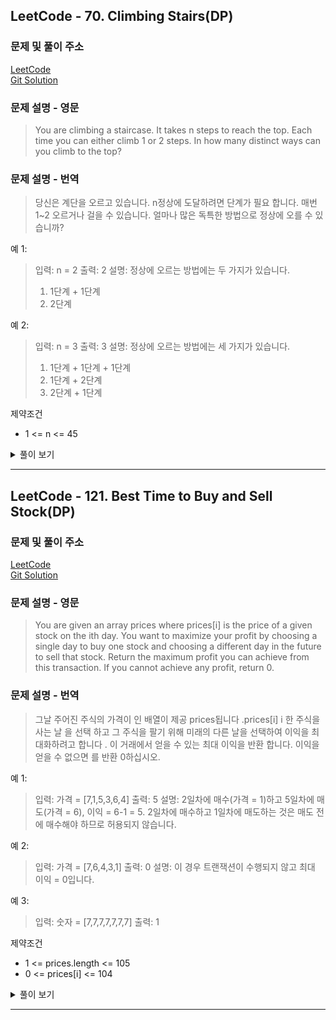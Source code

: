 ## LeetCode - 70. Climbing Stairs(DP)
### 문제 및 풀이 주소
[LeetCode](https://leetcode.com/problems/climbing-stairs/)  
[Git Solution](https://github.com/mertyn88/algorithm/blob/feature/longestincreasing/src/com/algorithm/leetcode/longestincreasing/Solution.java)

### 문제 설명 - 영문
>You are climbing a staircase. It takes n steps to reach the top.
Each time you can either climb 1 or 2 steps. In how many distinct ways can you climb to the top?

### 문제 설명 - 번역
>당신은 계단을 오르고 있습니다. n정상에 도달하려면 단계가 필요 합니다.
매번 1~2 오르거나 걸을 수 있습니다. 얼마나 많은 독특한 방법으로 정상에 오를 수 있습니까?


예 1:
>입력: n = 2
출력: 2
설명: 정상에 오르는 방법에는 두 가지가 있습니다.
>1. 1단계 + 1단계
>2. 2단계

예 2:
>입력: n = 3
출력: 3
설명: 정상에 오르는 방법에는 세 가지가 있습니다.
>1. 1단계 + 1단계 + 1단계
>2. 1단계 + 2단계
>3. 2단계 + 1단계

제약조건
* 1 <= n <= 45

<details>
 <summary>풀이 보기</summary>
 <div markdown="16">

### 문제 해결
정답을 찾는데 좀 헤매게 되었다. 결과 값으로만 값을 도출하고 패턴이 피보나치란 판단이 들어 피보나치로 풀게 되었음.
보통 피보나치를 푸는데 있어 `recursion` 으로 많이 푸는데 앞선 배열값을 가지고 다음 값을 연산하는 방식을 `memoization` 을 통해 계산 이미 저장된 값을 이용하므로 재사용 최적화 기법사용

>i 는 인덱스 값이며 해당 위치마다 값을 찾는다.
```java
        int[] dp = new int[n];
        dp[0] = 1;
        dp[1] = 2;

        for (int i = 2; i < n; i++) {
        dp[i] = dp[i - 2] + dp[i - 1];
        }
```
DP를 접근하는데는 두가지 방식있는데, `Top-Down` 과 `Bottom-Up` 이 있다.
>1. Top-Down 같은 경우는 큰문제 → 작은문제
>2. Bottom-Up 같은 경우는 작은문제 → 큰문제
>3. 해당 문제는 `Bottom-Up` 해결

#### 전체코드
```java
    public static int climbStairs(int n) {
        if (n< 2){
            return n;
        }

        int[] dp = new int[n];
        dp[0] = 1;
        dp[1] = 2;

        for (int i = 2; i < n; i++) {
            dp[i] = dp[i - 2] + dp[i - 1];
        }

        return dp[dp.length - 1];
    }
```

### 테스트 결과
Success
Details
Runtime: 0 ms, faster than 100.00% of Java online submissions for Climbing Stairs.
Memory Usage: 41.6 MB, less than 7.63% of Java online submissions for Climbing Stairs.


### 후기
피보나치를 대입하는게 맞나? 싶은 문제였음.

</div>
</details>

---

## LeetCode - 121. Best Time to Buy and Sell Stock(DP)
### 문제 및 풀이 주소
[LeetCode](https://leetcode.com/problems/best-time-to-buy-and-sell-stock/)  
[Git Solution](https://github.com/mertyn88/algorithm/blob/feature/longestincreasing/src/com/algorithm/leetcode/longestincreasing/Solution.java)

### 문제 설명 - 영문
>You are given an array prices where prices[i] is the price of a given stock on the ith day.
You want to maximize your profit by choosing a single day to buy one stock and choosing a different day in the future to sell that stock.
Return the maximum profit you can achieve from this transaction. If you cannot achieve any profit, return 0.

### 문제 설명 - 번역
>그날 주어진 주식의 가격이 인 배열이 제공 prices됩니다 .prices[i] i
한 주식을 사는 날 을 선택 하고 그 주식을 팔기 위해 미래의 다른 날을 선택하여 이익을 최대화하려고 합니다 .
이 거래에서 얻을 수 있는 최대 이익을 반환 합니다. 이익을 얻을 수 없으면 를 반환 0하십시오.


예 1:
>입력: 가격 = [7,1,5,3,6,4]
출력: 5
설명: 2일차에 매수(가격 = 1)하고 5일차에 매도(가격 = 6), 이익 = 6-1 = 5.
2일차에 매수하고 1일차에 매도하는 것은 매도 전에 매수해야 하므로 허용되지 않습니다.

예 2:
>입력: 가격 = [7,6,4,3,1]
출력: 0
설명: 이 경우 트랜잭션이 수행되지 않고 최대 이익 = 0입니다.

예 3:
>입력: 숫자 = [7,7,7,7,7,7,7]
출력: 1


제약조건
* 1 <= prices.length <= 105
* 0 <= prices[i] <= 104

<details>
 <summary>풀이 보기</summary>
 <div markdown="16">

### 문제 해결
전체를 순회하며 해당 인덱스 위치에서 min, max 값을 도출한다.

>i 는 인덱스 값이며 해당 위치마다 값을 찾는다.
```java
        // 최소값을 계속 찾음.
        min = Math.min(min,prices[i]);

        // 현재 최대값 vs 현재 인덱스값 - 현재 최소값
        max = Math.max(max, prices[i] - min);
```
최소값의 초기값은 0번 `prices[0]` 이므로 반복해서 i 가 증가 할때마다 최소 값을 찾는다.
최대값의 초기값은 0이므로 `max | curr-min` 으로 비교한다면 최대값을 찾을 수 있다. 

#### 전체코드
```java
    public int maxProfit(int[] prices) {
        int max = 0;
        int min = prices[0];

        for (int i = 1; i < prices.length; i++) {

        // 최소값을 계속 찾음.
        min = Math.min(min,prices[i]);

        // 현재 최대값 vs 현재 인덱스값 - 현재 최소값
        max = Math.max(max, prices[i] - min);
        }
        return max;
    }
```

### 테스트 결과
Success
Details
Runtime: 3 ms, faster than 69.64% of Java online submissions for Best Time to Buy and Sell Stock.
Memory Usage: 83.7 MB, less than 53.60% of Java online submissions for Best Time to Buy and Sell Stock.


### 후기
DP의 이해보다 해당 자리에서 최대 값의 연산 이후의 값을 찾는 시도했다..

</div>
</details>

---